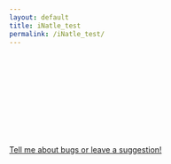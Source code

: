 ```yaml
---
layout: default
title: iNatle_test
permalink: /iNatle_test/
---
```


<iframe id="shinyIframe" width="100%" style="border:0;"></iframe>

<script>  
  function getQueryParams(url) {
    let params = {};
    let parser = new URL(url);
    let queryString = parser.search.slice(1);
    let pairs = queryString.split("&");

    pairs.forEach(function(pair) {
      let [key, value] = pair.split("=");
      params[key] = decodeURIComponent(value || "");
    });

    return params;
  }

  let currentUrl = window.location.href;
  let params = getQueryParams(currentUrl);
  let iframeUrl = "/iNatle_raw/index.html";

  let queryString = Object.keys(params).map(key => key + '=' + encodeURIComponent(params[key])).join('&');
  if (queryString) {
    iframeUrl += '?' + queryString;
  }

  document.getElementById('shinyIframe').src = iframeUrl;

  let outerIframe = document.getElementById('shinyIframe');

  function resizeIframeToContentSize(iframe) {
    const iframeDocument = iframe.contentDocument || iframe.contentWindow.document;

    // Find the nested iframe inside the outer iframe
    const nestedIframe = iframeDocument.querySelector('iframe'); // Finds the first iframe within the outer iframe

    if (nestedIframe) {
      const nestedIframeDocument = nestedIframe.contentDocument || nestedIframe.contentWindow.document;
      
      // Find the largest content element within the nested iframe
      const container = nestedIframeDocument.getElementById('mycontainer');
      
      if (container) {
        iframe.style.height = container.scrollHeight + 'px';
      }
    } else {
      // Fallback to resizing based on the outer iframe's own content
      const container = iframeDocument.body;
      if (container) {
        iframe.style.height = container.scrollHeight + 'px';
      }
    }
  }

  outerIframe.onload = function() {
    resizeIframeToContentSize(outerIframe);

    const frameElement = outerIframe;
    let lastScrollHeight = frameElement.contentWindow.document.body.scrollHeight;
    let watcher;

    const watch = () => {
      cancelAnimationFrame(watcher);

      // Re-target the nested iframe on every loop
      const nestedIframe = frameElement.contentWindow.document.querySelector('iframe');
      
      if (nestedIframe) {
        const container = nestedIframe.contentWindow.document.getElementById('mycontainer');
        if (container && lastScrollHeight !== container.scrollHeight) {
          resizeIframeToContentSize(frameElement);
          lastScrollHeight = container.scrollHeight;
        }
      } else {
        const container = frameElement.contentWindow.document.body;
        if (lastScrollHeight !== container.scrollHeight) {
          resizeIframeToContentSize(frameElement);
          lastScrollHeight = container.scrollHeight;
        }
      }

      watcher = requestAnimationFrame(watch); 
    };

    watcher = requestAnimationFrame(watch);
  };
</script>

<br>

<a style="text-align: center" href="https://github.com/rmcminds/iNatle/issues">Tell me about bugs or leave a suggestion!</a>
